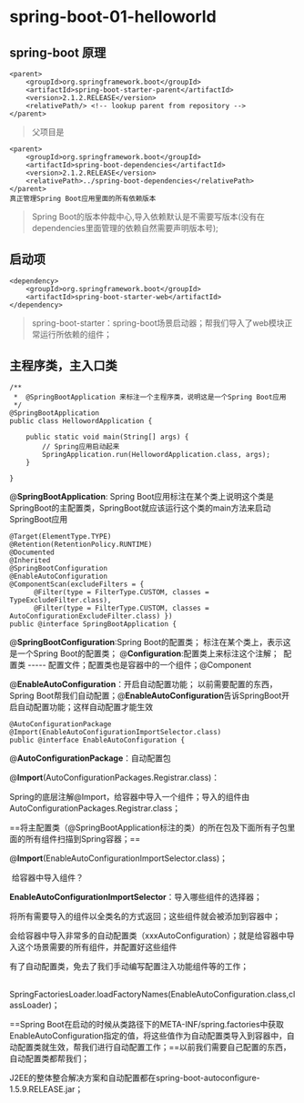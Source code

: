 # spring-boot-01-helloworld
## spring-boot 原理
~~~
<parent>
  	<groupId>org.springframework.boot</groupId>
  	<artifactId>spring-boot-starter-parent</artifactId>
  	<version>2.1.2.RELEASE</version>
  	<relativePath/> <!-- lookup parent from repository -->
</parent>
~~~
	
> 父项目是
~~~ 
<parent>
    <groupId>org.springframework.boot</groupId>
    <artifactId>spring-boot-dependencies</artifactId>
    <version>2.1.2.RELEASE</version>
    <relativePath>../spring-boot-dependencies</relativePath>
</parent>
真正管理Spring Boot应用里面的所有依赖版本
~~~
   
> Spring Boot的版本仲裁中心,导入依赖默认是不需要写版本(没有在dependencies里面管理的依赖自然需要声明版本号);


## 启动项
~~~
<dependency>
    <groupId>org.springframework.boot</groupId>
    <artifactId>spring-boot-starter-web</artifactId>
</dependency>
~~~
> spring-boot-starter：spring-boot场景启动器；帮我们导入了web模块正常运行所依赖的组件；



## 主程序类，主入口类
~~~
/**
 *  @SpringBootApplication 来标注一个主程序类，说明这是一个Spring Boot应用
 */
@SpringBootApplication
public class HellowordApplication {

	public static void main(String[] args) {
		// Spring应用启动起来
		SpringApplication.run(HellowordApplication.class, args);
	}

}
~~~
@**SpringBootApplication**:    Spring Boot应用标注在某个类上说明这个类是SpringBoot的主配置类，SpringBoot就应该运行这个类的main方法来启动SpringBoot应用
~~~
@Target(ElementType.TYPE)
@Retention(RetentionPolicy.RUNTIME)
@Documented
@Inherited
@SpringBootConfiguration
@EnableAutoConfiguration
@ComponentScan(excludeFilters = {
      @Filter(type = FilterType.CUSTOM, classes = TypeExcludeFilter.class),
      @Filter(type = FilterType.CUSTOM, classes = AutoConfigurationExcludeFilter.class) })
public @interface SpringBootApplication {
~~~
@**SpringBootConfiguration**:Spring Boot的配置类；
​		标注在某个类上，表示这是一个Spring Boot的配置类；
​		@**Configuration**:配置类上来标注这个注解；
​			配置类 -----  配置文件；配置类也是容器中的一个组件；@Component

@**EnableAutoConfiguration**：开启自动配置功能；
​		以前需要配置的东西，Spring Boot帮我们自动配置；@**EnableAutoConfiguration**告诉SpringBoot开启自动配置功能；这样自动配置才能生效
~~~
@AutoConfigurationPackage
@Import(EnableAutoConfigurationImportSelector.class)
public @interface EnableAutoConfiguration {
~~~

@**AutoConfigurationPackage**：自动配置包

​		@**Import**(AutoConfigurationPackages.Registrar.class)：

​		Spring的底层注解@Import，给容器中导入一个组件；导入的组件由AutoConfigurationPackages.Registrar.class；

==将主配置类（@SpringBootApplication标注的类）的所在包及下面所有子包里面的所有组件扫描到Spring容器；==

​	@**Import**(EnableAutoConfigurationImportSelector.class)；

​		给容器中导入组件？

​		**EnableAutoConfigurationImportSelector**：导入哪些组件的选择器；

​		将所有需要导入的组件以全类名的方式返回；这些组件就会被添加到容器中；

​		会给容器中导入非常多的自动配置类（xxxAutoConfiguration）；就是给容器中导入这个场景需要的所有组件，并配置好这些组件	

有了自动配置类，免去了我们手动编写配置注入功能组件等的工作；

​		SpringFactoriesLoader.loadFactoryNames(EnableAutoConfiguration.class,classLoader)；



==Spring Boot在启动的时候从类路径下的META-INF/spring.factories中获取EnableAutoConfiguration指定的值，将这些值作为自动配置类导入到容器中，自动配置类就生效，帮我们进行自动配置工作；==以前我们需要自己配置的东西，自动配置类都帮我们；

J2EE的整体整合解决方案和自动配置都在spring-boot-autoconfigure-1.5.9.RELEASE.jar；


   
